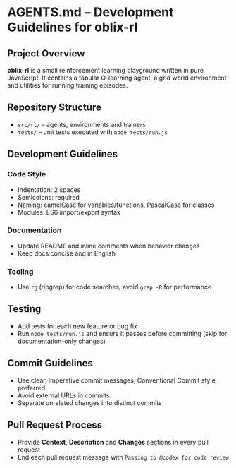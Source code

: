 # AGENTS.md – Development Guidelines for oblix-rl

## Project Overview

**oblix-rl** is a small reinforcement learning playground written in pure JavaScript. It contains a tabular Q-learning agent, a grid world environment and utilities for running training episodes.

## Repository Structure
- `src/rl/` – agents, environments and trainers
- `tests/` – unit tests executed with `node tests/run.js`

## Development Guidelines

### Code Style
- Indentation: 2 spaces
- Semicolons: required
- Naming: camelCase for variables/functions, PascalCase for classes
- Modules: ES6 import/export syntax

### Documentation
- Update README and inline comments when behavior changes
- Keep docs concise and in English

### Tooling
- Use `rg` (ripgrep) for code searches; avoid `grep -R` for performance

## Testing
- Add tests for each new feature or bug fix
- Run `node tests/run.js` and ensure it passes before committing (skip for documentation-only changes)

## Commit Guidelines
- Use clear, imperative commit messages; Conventional Commit style preferred
- Avoid external URLs in commits
- Separate unrelated changes into distinct commits

## Pull Request Process
- Provide **Context**, **Description** and **Changes** sections in every pull request
- End each pull request message with `Passing to @codex for code review`
